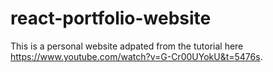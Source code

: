 # react-portfolio-website
 
This is a personal website adpated from the tutorial here https://www.youtube.com/watch?v=G-Cr00UYokU&t=5476s.
